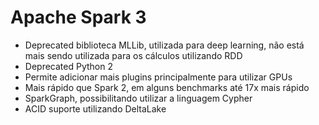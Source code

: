 # Apache Spark 3

- Deprecated biblioteca MLLib, utilizada para deep learning, não está mais sendo utilizada para os cálculos utilizando RDD
- Deprecated Python 2
- Permite adicionar mais plugins principalmente para utilizar GPUs
- Mais rápido que Spark 2, em alguns benchmarks até 17x mais rápido
- SparkGraph, possibilitando utilizar a linguagem Cypher
- ACID suporte utilizando DeltaLake





